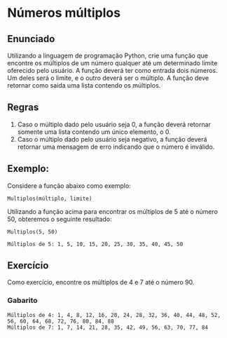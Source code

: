 # Números múltiplos
## Enunciado
Utilizando a linguagem de programação Python, crie uma função que encontre os múltiplos de um número qualquer até um determinado limite
oferecido pelo usuário.
A função deverá ter como entrada dois números. Um deles será o limite, e o outro deverá ser o múltiplo.
A função deve retornar como saída uma lista contendo os múltiplos.

## Regras
1. Caso o múltiplo dado pelo usuário seja 0, a função deverá retornar somente uma lista contendo um único elemento, o 0.
2. Caso o múltiplo dado pelo usuário seja negativo, a função deverá retornar uma mensagem de erro indicando que o número é inválido.

## Exemplo:
Considere a função abaixo como exemplo:
```
Multiplos(múltiplo, limite)
```
Utilizando a função acima para encontrar os múltiplos de 5 até o número 50, obteremos o seguinte resultado:
```
Multiplos(5, 50)

Múltiplos de 5: 1, 5, 10, 15, 20, 25, 30, 35, 40, 45, 50
```

## Exercício
Como exercício, encontre os múltiplos de 4 e 7 até o número 90.

### Gabarito
```
Múltiplos de 4: 1, 4, 8, 12, 16, 20, 24, 28, 32, 36, 40, 44, 48, 52, 56, 60, 64, 68, 72, 76, 80, 84, 88
Múltiplos de 7: 1, 7, 14, 21, 28, 35, 42, 49, 56, 63, 70, 77, 84
```